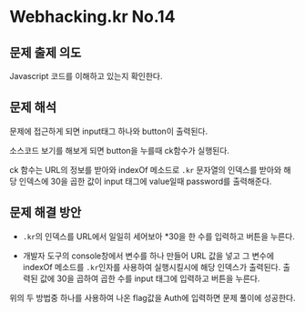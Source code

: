 # Webhacking.kr No.14

## 문제 출제 의도
Javascript 코드를 이해하고 있는지 확인한다.

## 문제 해석
문제에 접근하게 되면 input태그 하나와 button이 출력된다.

소스코드 보기를 해보게 되면 button을 누를때 ck함수가 실행된다.

ck 함수는 URL의 정보를 받아와 indexOf 메소드로 `.kr` 문자열의 인덱스를 받아와 해당 인덱스에 30을 곱한 값이 input 태그에 value일때 password를 출력해준다.

## 문제 해결 방안
* `.kr`의 인덱스를 URL에서 일일히 세어보아 *30을 한 수를 입력하고 버튼을 누른다.

* 개발자 도구의 console창에서 변수를 하나 만들어 URL 값을 넣고 그 변수에 indexOf 메소드를 `.kr`인자를 사용하여 실행시킬시에 해당 인덱스가 출력된다. 출력된 값에 30을 곱하여 곱한 수를 input 태그에 입력하고 버튼을 누른다.

위의 두 방법중 하나를 사용하여 나온 flag값을 Auth에 입력하면 문제 풀이에 성공한다.
